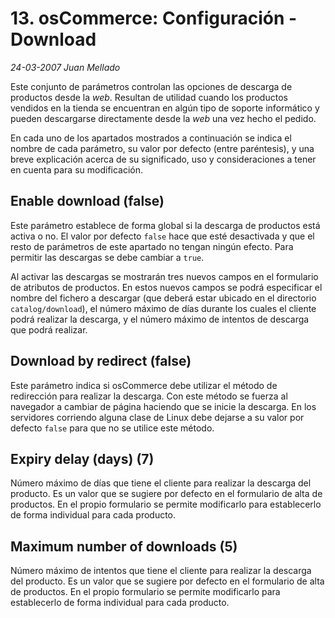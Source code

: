 # 13. osCommerce: Configuración - Download

_24-03-2007_ _Juan Mellado_

Este conjunto de parámetros controlan las opciones de descarga de productos desde la _web_. Resultan de utilidad cuando los productos vendidos en la tienda se encuentran en algún tipo de soporte informático y pueden descargarse directamente desde la _web_ una vez hecho el pedido.

En cada uno de los apartados mostrados a continuación se indica el nombre de cada parámetro, su valor por defecto (entre paréntesis), y una breve explicación acerca de su significado, uso y consideraciones a tener en cuenta para su modificación.

## Enable download (false)

Este parámetro establece de forma global si la descarga de productos está activa o no. El valor por defecto ```false``` hace que esté desactivada y que el resto de parámetros de este apartado no tengan ningún efecto. Para permitir las descargas se debe cambiar a ```true```.

Al activar las descargas se mostrarán tres nuevos campos en el formulario de atributos de productos. En estos nuevos campos se podrá especificar el nombre del fichero a descargar (que deberá estar ubicado en el directorio ```catalog/download```), el número máximo de días durante los cuales el cliente podrá realizar la descarga, y el número máximo de intentos de descarga que podrá realizar.

## Download by redirect (false)

Este parámetro indica si osCommerce debe utilizar el método de redirección para realizar la descarga. Con este método se fuerza al navegador a cambiar de página haciendo que se inicie la descarga. En los servidores corriendo alguna clase de Linux debe dejarse a su valor por defecto ```false``` para que no se utilice este método.

## Expiry delay (days) (7)

Número máximo de días que tiene el cliente para realizar la descarga del producto. Es un valor que se sugiere por defecto en el formulario de alta de productos. En el propio formulario se permite modificarlo para establecerlo de forma individual para cada producto.

## Maximum number of downloads (5)

Número máximo de intentos que tiene el cliente para realizar la descarga del producto. Es un valor que se sugiere por defecto en el formulario de alta de productos. En el propio formulario se permite modificarlo para establecerlo de forma individual para cada producto.
